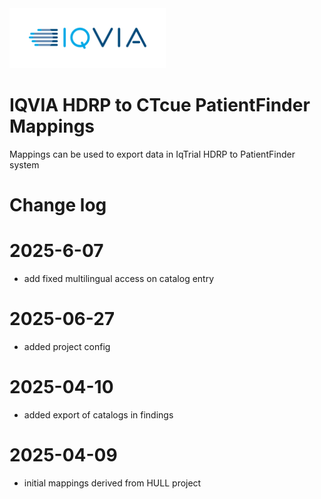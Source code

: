 <img src="/docs/images/Logo.png" width="250" alt="IQVIA Logo"/>

IQVIA HDRP to CTcue PatientFinder Mappings
========================

Mappings can be used to export data in IqTrial HDRP to PatientFinder system

# Change log

# 2025-6-07 
* add fixed multilingual access on catalog entry

# 2025-06-27
* added project config

# 2025-04-10
* added export of catalogs in findings

# 2025-04-09
* initial mappings derived from HULL project


